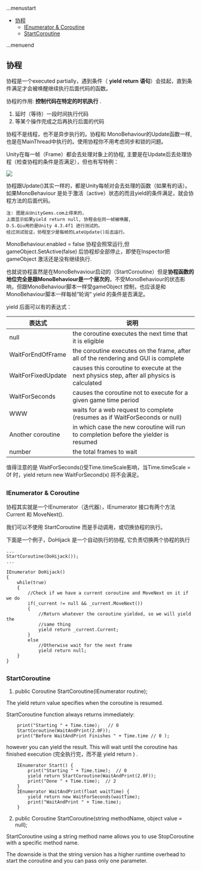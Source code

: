 ...menustart

- [协程](#ebe9865478157ea2f0762aa24f6a85f5)
    - [IEnumerator & Coroutine](#b627ed692ee4c2a9610c0d05b6da8f93)
    - [StartCoroutine](#f8d9e507d81d42f946e1661c42e22743)

...menuend


<h2 id="ebe9865478157ea2f0762aa24f6a85f5"></h2>


## 协程

协程是一个executed partially，遇到条件（ **yield return 语句**）会挂起，直到条件满足才会被唤醒继续执行后面代码的函数。

协程的作用: **控制代码在特定的时机执行** .

 1. 延时（等待）一段时间执行代码
 2. 等某个操作完成之后再执行后面的代码

协程不是线程，也不是异步执行的。协程和 MonoBehaviour的Update函数一样,也是在MainThread中执行的。使用协程你不用考虑同步和锁的问题。

Unity在每一帧（Frame）都会去处理对象上的协程, 主要是在Update后去处理协程（检查协程的条件是否满足），但也有写特例：

![](../imgs/unity_render_routines.png)

协程跟Update()其实一样的，都是Unity每帧对会去处理的函数（如果有的话）。如果MonoBehaviour 是处于激活（active）状态的而且yield的条件满足，就会协程方法的后面代码。

```
注: 图是从UnityGems.com上得来的，
上面显示如果yield return null, 协程会在同一帧被唤醒, 
D.S.Qiu用的是Unity 4.3.4f1 进行测试的。
经过测试验证，协程至少是每帧的LateUpdate()后去运行。
```

MonoBehaviour.enabled = false 协程会照常运行,但 gameObject.SetActive(false) 后协程却全部停止，即使在Inspector把  gameObject 激活还是没有继续执行.

也就说协程虽然是在MonoBehvaviour启动的（StartCoroutine）但是**协程函数的地位完全是跟MonoBehaviour是一个层次的**，不受MonoBehaviour的状态影响，但跟MonoBehaviour脚本一样受gameObject 控制，也应该是和MonoBehaviour脚本一样每帧“轮询” yield 的条件是否满足。

yield 后面可以有的表达式：

表达式 | 说明
--- | ---
null | the coroutine executes the next time that it is eligible
WaitForEndOfFrame | the coroutine executes on the frame, after all of the rendering and GUI is complete
WaitForFixedUpdate | causes this coroutine to execute at the next physics step, after all physics is calculated
WaitForSeconds | causes the coroutine not to execute for a given game time period
WWW | waits for a web request to complete (resumes as if WaitForSeconds or null)
Another coroutine | in which case the new coroutine will run to completion before the yielder is resumed
number | the total frames to wait

值得注意的是 WaitForSeconds()受Time.timeScale影响，当Time.timeScale = 0f 时，yield return new WaitForSecond(x) 将不会满足。

<h2 id="b627ed692ee4c2a9610c0d05b6da8f93"></h2>


### IEnumerator & Coroutine

协程其实就是一个IEnumerator（迭代器），IEnumerator 接口有两个方法 Current 和 MoveNext().

我们可以不使用 StartCoroutine 而是手动调用，或切换协程的执行。

下面是一个例子，DoHijack 是一个自动执行的协程, 它负责切换两个协程的执行

```Cpp#
...
StartCoroutine(DoHijack());
...

IEnumerator DoHijack()
{
    while(true)
    {
        //Check if we have a current coroutine and MoveNext on it if we do
        if(_current != null && _current.MoveNext())
        {
            //Return whatever the coroutine yielded, so we will yield the
            //same thing
            yield return _current.Current;
        }
        else
            //Otherwise wait for the next frame
            yield return null;
    }
}
```

    
<h2 id="f8d9e507d81d42f946e1661c42e22743"></h2>


### StartCoroutine

1) public Coroutine StartCoroutine(IEnumerator routine);

The yield return value specifies when the coroutine is resumed.

StartCoroutine function always returns immediately:

```Cpp#
    print("Starting " + Time.time);   // 0
    StartCoroutine(WaitAndPrint(2.0F));
    print("Before WaitAndPrint Finishes " + Time.time // 0 );
```

however you can yield the result. This will wait until the coroutine has finished execution (完全执行完，而不是 yield return ) .

```Cpp#
    IEnumerator Start() {
        print("Starting " + Time.time);  // 0
        yield return StartCoroutine(WaitAndPrint(2.0F));
        print("Done " + Time.time);  // 2
    }
    IEnumerator WaitAndPrint(float waitTime) {
        yield return new WaitForSeconds(waitTime);
        print("WaitAndPrint " + Time.time);
    }
```

2) public Coroutine StartCoroutine(string methodName, object value = null);

StartCoroutine using a string method name allows you to use StopCoroutine with a specific method name.

The downside is that the string version has a higher runtime overhead to start the coroutine and you can pass only one parameter.

